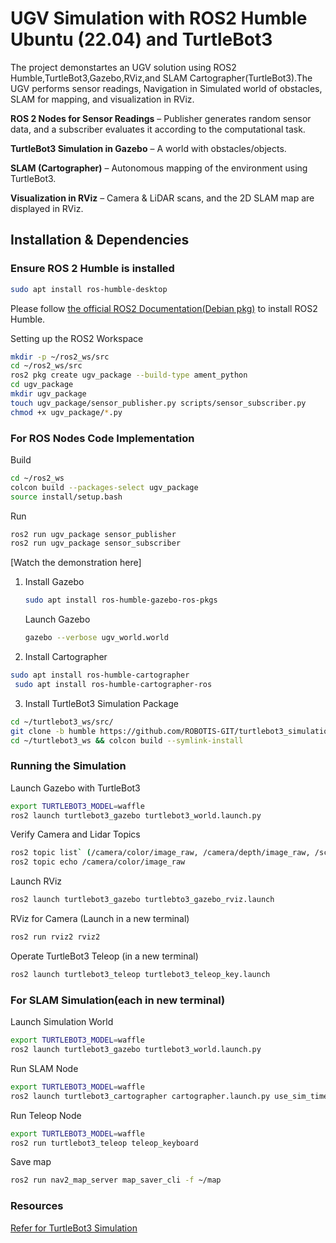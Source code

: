 # UGV Simulation with ROS2 Humble Ubuntu (22.04) and TurtleBot3

The project demonstartes an UGV solution using ROS2 Humble,TurtleBot3,Gazebo,RViz,and SLAM Cartographer(TurtleBot3).The UGV performs sensor readings, Navigation in Simulated world of obstacles, SLAM for mapping, and visualization in RViz. 

**ROS 2 Nodes for Sensor Readings** –  Publisher generates random sensor data, and a subscriber evaluates it according to the computational task.<br/>

**TurtleBot3 Simulation in Gazebo** –  A world with obstacles/objects.<br/>

**SLAM (Cartographer)** –  Autonomous mapping of the environment using TurtleBot3.<br/>

**Visualization in RViz** –  Camera & LiDAR scans, and the 2D SLAM map are displayed in RViz.

## Installation & Dependencies

### Ensure ROS 2 Humble is installed
```bash
sudo apt install ros-humble-desktop
```

Please follow [the official ROS2 Documentation(Debian pkg)](https://docs.ros.org/en/humble/Installation/Ubuntu-Install-Debs.html) to install ROS2 Humble.

Setting up the ROS2 Workspace
```bash
mkdir -p ~/ros2_ws/src
cd ~/ros2_ws/src
ros2 pkg create ugv_package --build-type ament_python  
cd ugv_package  
mkdir ugv_package  
touch ugv_package/sensor_publisher.py scripts/sensor_subscriber.py 
chmod +x ugv_package/*.py
```
### For ROS Nodes Code Implementation

Build
```bash
cd ~/ros2_ws 
colcon build --packages-select ugv_package
source install/setup.bash
```

Run 
```bash
ros2 run ugv_package sensor_publisher  
ros2 run ugv_package sensor_subscriber
```
[Watch the demonstration here]


1. Install Gazebo
    ```bash 
    sudo apt install ros-humble-gazebo-ros-pkgs
    ```
    Launch Gazebo<br/>
   ```bash
   gazebo --verbose ugv_world.world
   ``` 

3. Install Cartographer<br/>
```bash   
sudo apt install ros-humble-cartographer  
 sudo apt install ros-humble-cartographer-ros
 ```

3. Install TurtleBot3 Simulation Package<br/>
```bash   
cd ~/turtlebot3_ws/src/  
git clone -b humble https://github.com/ROBOTIS-GIT/turtlebot3_simulations.git  
cd ~/turtlebot3_ws && colcon build --symlink-install
```

### Running the Simulation

Launch Gazebo with TurtleBot3<br/> 
```bash
export TURTLEBOT3_MODEL=waffle  
ros2 launch turtlebot3_gazebo turtlebot3_world.launch.py
```

Verify Camera and Lidar Topics<br/> 
```bash
ros2 topic list` (/camera/color/image_raw, /camera/depth/image_raw, /scan)<br/> 
ros2 topic echo /camera/color/image_raw
```
Launch RViz<br/>
```bash
ros2 launch turtlebot3_gazebo turtlebto3_gazebo_rviz.launch
```

RViz for Camera (Launch in a new terminal)<br/>
```bash
ros2 run rviz2 rviz2
```
Operate TurtleBot3 Teleop (in a new terminal)<br/> 
```bash
ros2 launch turtlebot3_teleop turtlebot3_teleop_key.launch
```

### For SLAM Simulation(each in new terminal)<br/> 

Launch Simulation World<br/> 
```bash
export TURTLEBOT3_MODEL=waffle
ros2 launch turtlebot3_gazebo turtlebot3_world.launch.py
```

Run SLAM Node<br/> 
```bash
export TURTLEBOT3_MODEL=waffle
ros2 launch turtlebot3_cartographer cartographer.launch.py use_sim_time:=True
```

Run Teleop Node<br/> 
```bash
export TURTLEBOT3_MODEL=waffle
ros2 run turtlebot3_teleop teleop_keyboard 
```

Save map<br/> 
```bash
ros2 run nav2_map_server map_saver_cli -f ~/map
```

### Resources<br/> 

[Refer for TurtleBot3 Simulation](https://emanual.robotis.com/docs/en/platform/turtlebot3/simulation/)


 


   

